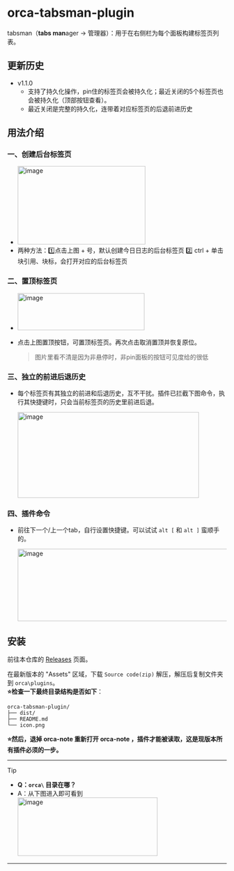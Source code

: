 # orca-tabsman-plugin

tabsman（**tabs man**ager -> 管理器）：用于在右侧栏为每个面板构建标签页列表。

## 更新历史

- v1.1.0
  - 支持了持久化操作，pin住的标签页会被持久化；最近关闭的5个标签页也会被持久化（顶部按钮查看）。
  - 最近关闭是完整的持久化，连带着对应标签页的后退前进历史

## 用法介绍

### 一、创建后台标签页

- <img width="293" height="180" alt="image" src="https://github.com/user-attachments/assets/2fd74f38-2b02-48c3-a3ea-6a771447b607" />
- 两种方法：1️⃣点击上图 + 号，默认创建今日日志的后台标签页 2️⃣ ctrl + 单击 块引用、块标，会打开对应的后台标签页

### 二、置顶标签页

- <img width="291" height="85" alt="image" src="https://github.com/user-attachments/assets/fc9ce82d-339f-4ba0-851c-35906bf4fb8c" />
- 点击上图置顶按钮，可置顶标签页。再次点击取消置顶并恢复原位。

  > 图片里看不清是因为非悬停时，非pin面板的按钮可见度给的很低

### 三、独立的前进后退历史

- 每个标签页有其独立的前进和后退历史，互不干扰。插件已拦截下图命令，执行其快捷键时，只会当前标签页的历史里前进后退。

  <img width="416" height="197" alt="image" src="https://github.com/user-attachments/assets/c81b7c57-9270-4ede-8d98-65f89436df6a" />


### 四、插件命令

- 前往下一个/上一个tab，自行设置快捷键。可以试试 `alt [` 和 `alt ]` 蛮顺手的。

  <img width="500" height="166" alt="image" src="https://github.com/user-attachments/assets/5b963a5e-658a-4ff5-8bf0-f9d5d4eb24f4" />


## 安装

前往本仓库的 [Releases](https://github.com/cordinGH/orca-tabsman-plugin/releases) 页面。

在最新版本的 "Assets" 区域，下载 `Source code(zip)` 解压，解压后复制文件夹到 `orca\plugins`。  
**⭐️检查一下最终目录结构是否如下**：

```
orca-tabsman-plugin/
├── dist/
├── README.md
└── icon.png
```

**⭐️然后，退掉 orca-note 重新打开 orca-note ，插件才能被读取，这是现版本所有插件必须的一步。**

---

> [!TIP]  
> - **Q：`orca\` 目录在哪？**  
> - A：从下图进入即可看到  
>   <img width="321" height="134" alt="image" src="https://github.com/user-attachments/assets/50cf1e64-f628-42cb-8e77-82ae4083999b" />


---
